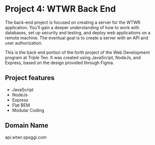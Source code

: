 # Project 4: WTWR Back End

The back-end project is focused on creating a server for the WTWR application. You’ll gain a deeper understanding of how to work with databases, set up security and testing, and deploy web applications on a remote machine. The eventual goal is to create a server with an API and user authorization.

This is the back end portion of the forth project of the Web Development program at Triple Ten. It was created using JavaScript, NodeJs, and Express, based on the design provided through Figma.

## Project features

- JavaScript
- NodeJs
- Express
- Flat BEM
- Modular Coding

## Domain Name

api.wtwr.spoggi.com
